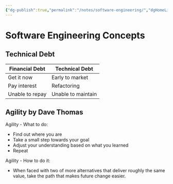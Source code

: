```yaml
---
{"dg-publish":true,"permalink":"/notes/software-engineering/","dgHomeLink":true,"dgPassFrontmatter":false,"dgShowBacklinks":true,"dgShowLocalGraph":false}
---
```


# Software Engineering Concepts

## Technical Debt

Financial Debt | Technical Debt
-|-
Get it now | Early to market
Pay interest | Refactoring
Unable to repay | Unable to maintain


## Agility by Dave Thomas

Agility - What to do:

- Find out where you are
- Take a small step towards your goal
- Adjust your understanding based on what you learned
- Repeat

Agility - How to do it:

- When faced with two of more alternatives that deliver roughly the same value, take the path that makes future change easier.
